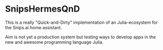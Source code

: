 # SnipsHermesQnD

This is a really "Quick-and-Dirty" implementation of an Julia-ecosystem for the
Snips.ai home assistant.

Aim is not yet a production system but testing ways to develop apps in the new and awesome programming
language Julia.
